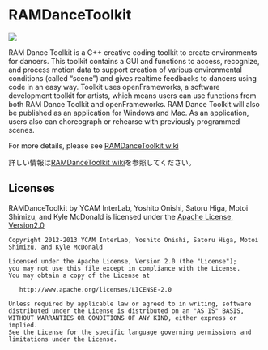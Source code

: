 # RAMDanceToolkit

![](https://raw.github.com/wiki/YCAMInterlab/RAMDanceToolkit/Images/Home/ram.png)

RAM Dance Toolkit is a C++ creative coding toolkit to create environments for dancers. This toolkit contains a GUI and functions to access, recognize, and process motion data to support creation of various environmental conditions (called “scene”) and gives realtime feedbacks to dancers using code in an easy way. Toolkit uses openFrameworks, a software development toolkit for artists, which means users can use functions from both RAM Dance Toolkit and openFrameworks. RAM Dance Toolkit will also be published as an application for Windows and Mac. As an application, users also can choreograph or rehearse with previously programmed scenes.

For more details, please see [RAMDanceToolkit wiki](https://github.com/YCAMInterlab/RAMDanceToolkit/wiki)

詳しい情報は[RAMDanceToolkit wiki](https://github.com/YCAMInterlab/RAMDanceToolkit/wiki)を参照してください。



## Licenses

RAMDanceToolkit by YCAM InterLab, Yoshito Onishi, Satoru Higa, Motoi Shimizu, and Kyle McDonald is licensed under the [Apache License, Version2.0](http://www.apache.org/licenses/LICENSE-2.0.html)

    Copyright 2012-2013 YCAM InterLab, Yoshito Onishi, Satoru Higa, Motoi Shimizu, and Kyle McDonald

    Licensed under the Apache License, Version 2.0 (the "License");
    you may not use this file except in compliance with the License.
    You may obtain a copy of the License at

       http://www.apache.org/licenses/LICENSE-2.0

    Unless required by applicable law or agreed to in writing, software
    distributed under the License is distributed on an "AS IS" BASIS,
    WITHOUT WARRANTIES OR CONDITIONS OF ANY KIND, either express or implied.
    See the License for the specific language governing permissions and
    limitations under the License.
    


<!-- 

## Tracking

Some apps related to tracking can be found in the `dev/` folder.


### CircleTracking

This app integrates data from multiple Kinects in order to track a single bright point in real time. We've tested this system with up to three Kinects, using libfreenect via ofxKinect, on a desktop Mac Pro. The best target for tracking is a retroreflective ball as used in motion capture, but a diffuse infrared LED will also work.

After opening the app, six streams will be displayed from the three Kinects, showing video and depth information. Pressing the "Calibrate" button under the "Background" heading will sample any bright points in the background and ignore them, in order to keep the tracking as robust as possible by avoiding distractions. After the background is calibrated, press "Calibrate" under the "Registration" heading. This will begin the spatial calibration procedure. Slowly wave the tracked point through the space. For every frame in which the tracked point is visible from the first camera and another camera, a note will be made about that relationship. As more relationships are stored, the app will attempt to find a configuration (position and orientation) of each of the sensors that explains the data best. To speed up calibration, you can increase the "Calibration rate" parameter, but this can also mean that the data is recorded from the different sensors at slightly different times, leading to noise in the calibration.

The calibration data is automatically stored in the `data/` folder using a filename that corresponds to the serial number of the Kinect. When the app is opened the next time, these calibration files are loaded automatically. However, the background must be re-calibrated.

If more than one point is visible, the system will not be able to reconstruct the positions. Further work must be done to adapt this system to multiple point tracking, as well as sending data over OSC. However, the primary difficulty is currently that the 3d data from the tracking system needs to be tracked more accurately. Right now the 3d positions are extracted by looking at the area around the tracked point, and averaging those locations. Another technique, such as fitting a plane and ignoring outliers in the averaging, may lead to more robust data.

The primary innovation of the CircleTracking app is the use of OpenCV's `estimateAffine3D()` function, which solves for the position and orientation of the sensors based on an original data set.

-->
